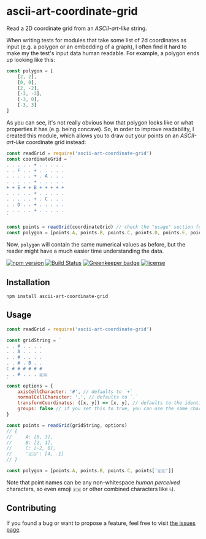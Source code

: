 # ascii-art-coordinate-grid

Read a 2D coordinate grid from an *ASCII-art-like* string.

When writing tests for modules that take some list of 2d coordinates as input (e.g. a polygon or an embedding of a graph), I often find it hard to make my the test's input data human readable. For example, a polygon ends up looking like this:

```js
const polygon = [
    [2, 2],
    [0, 0],
    [2, -2],
    [-3, -3],
    [-3, 0],
    [-3, 3]
]
```

As you can see, it's not really obvious how that polygon looks like or what properties it has (e.g. being concave). So, in order to improve readability, I created this module, which allows you to draw out your points on an *ASCII-art-like* coordinate grid instead:

```js
const readGrid = require('ascii-art-coordinate-grid')
const coordinateGrid = `
. . . . . + . . . . .
. . F . . + . . . . .
. . . . . + . A . . .
. . . . . + . . . . .
+ + E + + B + + + + +
. . . . . + . . . . .
. . . . . + . C . . .
. . D . . + . . . . .
. . . . . + . . . . .
`

const points = readGrid(coordinateGrid) // check the "usage" section for further explanations
const polygon = [points.A, points.B, points.C, points.D, points.E, points.F]
```

Now, `polygon` will contain the same numerical values as before, but the reader might have a much easier time understanding the data.

[![npm version](https://img.shields.io/npm/v/ascii-art-coordinate-grid.svg)](https://www.npmjs.com/package/ascii-art-coordinate-grid)
[![Build Status](https://travis-ci.org/juliuste/ascii-art-coordinate-grid.svg?branch=master)](https://travis-ci.org/juliuste/ascii-art-coordinate-grid)
[![Greenkeeper badge](https://badges.greenkeeper.io/juliuste/ascii-art-coordinate-grid.svg)](https://greenkeeper.io/)
[![license](https://img.shields.io/github/license/juliuste/ascii-art-coordinate-grid.svg?style=flat)](license)

## Installation

```shell
npm install ascii-art-coordinate-grid
```

## Usage

```javascript
const readGrid = require('ascii-art-coordinate-grid')

const gridString = `
. . # . . . .
. . A . . . .
. . # . . . .
. . # . B . .
C # # # # # #
. . # . . . 🇪🇸
`
const options = {
    axisCellCharacter: '#', // defaults to `+`
    normalCellCharacter: '.', // defaults to `.`
    transformCoordinates: ([x, y]) => [x, y], // defaults to the identity function, is applied to all points
    groups: false // if you set this to true, you can use the same character more than once and the points object will contain Sets of coordinates per character instead of one coordinate pair per character
}

const points = readGrid(gridString, options)
// {
//     A: [0, 3],
//     B: [2, 1],
//     C: [-2, 0],
//     '🇪🇸': [4, -1]
// }

const polygon = [points.A, points.B, points.C, points['🇪🇸']]
```

Note that point names can be any non-whitespace *human perceived* characters, so even emoji `🇫🇷` or other combined characters like `나`.

## Contributing

If you found a bug or want to propose a feature, feel free to visit [the issues page](https://github.com/juliuste/ascii-art-coordinate-grid/issues).
